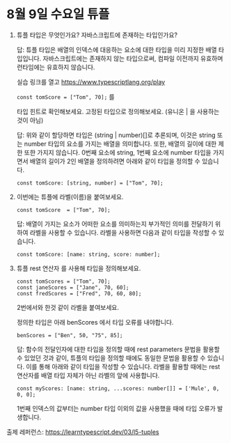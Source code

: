 # 8월 9일 수요일 튜플

1. 튜플 타입은 무엇인가요? 자바스크립트에 존재하는 타입인가요?

    답: 튜플 타입은 배열의 인덱스에 대응하는 요소에 대한 타입을 미리 지정한 배열 타입입니다. 자바스크립트에는 존재하지 않는 타입으로써, 컴파일 이전까지 유효하며 런타임에는 유효하지 않습니다.

    실습 링크를 열고 https://www.typescriptlang.org/play

    ```const tomScore = ["Tom", 70];```  를

    타입 힌트로 확인해보세요. 고정된 타입으로 정의해보세요. (유니온 | 을 사용하는 것이 아님)

    답: 위와 같이 할당하면 타입은 (string | number)[]로 추론되며, 이것은 string 또는 number 타입의 요소를 가지는 배열을 의미합니다. 또한, 배열의 길이에 대한 제한 또한 가지지 않습니다. 0번째 요소에 string, 1번째 요소에 number 타입을 가지면서 배열의 길이가 2인 배열을 정의하려면 아래와 같이 타입을 정의할 수 있습니다.

    ```
    const tomScore: [string, number] = ["Tom", 70];
    ```

2. 이번에는 튜플에 라벨(이름)을 붙여보세요.

    ```
    const tomScore  = ["Tom", 70];
    ```

    답: 배열이 가지는 요소가 어떠한 요소를 의미하는지 부가적인 의미를 전달하기 위하여 라벨을 사용할 수 있습니다. 라벨을 사용하면 다음과 같이 타입을 작성할 수 있습니다.

    ```
    const tomScore: [name: string, score: number];
    ```

3. 튜플 rest 연산자 를 사용해 타입을 정의해보세요.

    ```
    const tomScores = ["Tom", 70];
    const janeScores = ["Jane", 70, 60];
    const fredScores = ["Fred", 70, 60, 80];
    ```

    2번에서와 한것 같이 라벨을 붙여보세요.

    정의한 타입은 아래 benScores 에서 타입 오류를 내야합니다.

    ```
    benScores = ["Ben", 50, "75", 85];
    ```

    답: 함수의 전달인자에 대한 타입을 정의할 때에 rest parameters 문법을 활용할 수 있었던 것과 같이, 튜플의 타입을 정의할 때에도 동일한 문법을 활용할 수 있습니다. 이를 통해 아래와 같이 타입을 작성할 수 있습니다. 라벨을 활용할 때에는 rest 연산자를 배열 타입 자체가 아닌 라벨의 앞에 사용합니다.

    ```
    const myScores: [name: string, ...scores: number[]] = ['Mule', 0, 0, 0];
    ```

    1번째 인덱스의 값부터는 number 타입 이외의 값을 사용했을 때에 타입 오류가 발생합니다.

출제 레퍼런스: https://learntypescript.dev/03/l5-tuples
